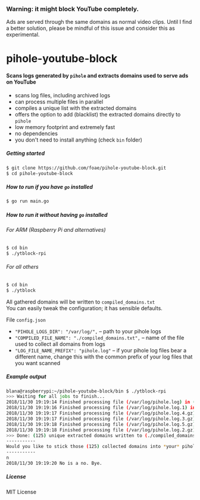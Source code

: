 ### Warning: it might block YouTube completely.
Ads are served through the same domains as normal video clips. Until I find a better solution, please be mindful of this issue and consider this as experimental.

# pihole-youtube-block
#### Scans logs generated by `pihole` and extracts domains used to serve ads on YouTube 

* scans log files, including archived logs
* can process multiple files in parallel
* compiles a unique list with the extracted domains
* offers the option to add (blacklist) the extracted domains directly to `pihole`
* low memory footprint and extremely fast
* no dependencies
* you don't need to install anything (check `bin` folder)

##### Getting started
```bash
$ git clone https://github.com/foae/pihole-youtube-block.git
$ cd pihole-youtube-block
```

##### How to run if you have `go` installed
```bash
$ go run main.go
```

##### How to run it without having `go` installed
###### For ARM (Raspberry Pi and alternatives)
```bash
$ cd bin
$ ./ytblock-rpi
```

###### For all others
```bash
$ cd bin
$ ./ytblock
```

All gathered domains will be written to `compiled_domains.txt`  
You can easily tweak the configuration; it has sensible defaults.
 
File `config.json`
* `"PIHOLE_LOGS_DIR": "/var/log/",` – path to your pihole logs
* `"COMPILED_FILE_NAME": "./compiled_domains.txt",` – name of the file used to collect all domains from logs
* `"LOG_FILE_NAME_PREFIX": "pihole.log"` – if your pihole log files bear a different name, change this with the common prefix of your log files that you want scanned

##### Example output
```bash
blana@raspberrypi:~/pihole-youtube-block/bin $ ./ytblock-rpi 
>>> Waiting for all jobs to finish...
2018/11/30 19:19:14 Finished processing file (/var/log/pihole.log) in (1.964928163s).
2018/11/30 19:19:16 Finished processing file (/var/log/pihole.log.1) in (3.518280066s).
2018/11/30 19:19:17 Finished processing file (/var/log/pihole.log.4.gz) in (4.2751422s).
2018/11/30 19:19:17 Finished processing file (/var/log/pihole.log.3.gz) in (5.027518374s).
2018/11/30 19:19:18 Finished processing file (/var/log/pihole.log.5.gz) in (5.169115089s).
2018/11/30 19:19:18 Finished processing file (/var/log/pihole.log.2.gz) in (5.431282712s).
>>> Done: (125) unique extracted domains written to (./compiled_domains.txt) in (5.48431123s)
-----------
Would you like to stick those (125) collected domains into *your* pihole? (y/n)
-----------
n
2018/11/30 19:19:20 No is a no. Bye.
```

##### License
MIT License